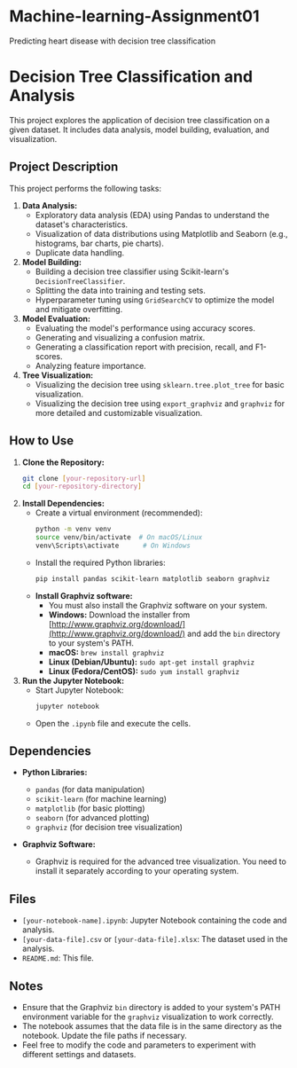 # Machine-learning-Assignment01
Predicting heart disease with decision tree classification
# Decision Tree Classification and Analysis

This project explores the application of decision tree classification on a given dataset. It includes data analysis, model building, evaluation, and visualization.

## Project Description

This project performs the following tasks:

1.  **Data Analysis:**
    * Exploratory data analysis (EDA) using Pandas to understand the dataset's characteristics.
    * Visualization of data distributions using Matplotlib and Seaborn (e.g., histograms, bar charts, pie charts).
    * Duplicate data handling.
2.  **Model Building:**
    * Building a decision tree classifier using Scikit-learn's `DecisionTreeClassifier`.
    * Splitting the data into training and testing sets.
    * Hyperparameter tuning using `GridSearchCV` to optimize the model and mitigate overfitting.
3.  **Model Evaluation:**
    * Evaluating the model's performance using accuracy scores.
    * Generating and visualizing a confusion matrix.
    * Generating a classification report with precision, recall, and F1-scores.
    * Analyzing feature importance.
4.  **Tree Visualization:**
    * Visualizing the decision tree using `sklearn.tree.plot_tree` for basic visualization.
    * Visualizing the decision tree using `export_graphviz` and `graphviz` for more detailed and customizable visualization.

## How to Use

1.  **Clone the Repository:**
    ```bash
    git clone [your-repository-url]
    cd [your-repository-directory]
    ```
2.  **Install Dependencies:**
    * Create a virtual environment (recommended):
        ```bash
        python -m venv venv
        source venv/bin/activate  # On macOS/Linux
        venv\Scripts\activate      # On Windows
        ```
    * Install the required Python libraries:
        ```bash
        pip install pandas scikit-learn matplotlib seaborn graphviz
        ```
    * **Install Graphviz software:**
        * You must also install the Graphviz software on your system.
        * **Windows:** Download the installer from [http://www.graphviz.org/download/](http://www.graphviz.org/download/) and add the `bin` directory to your system's PATH.
        * **macOS:** `brew install graphviz`
        * **Linux (Debian/Ubuntu):** `sudo apt-get install graphviz`
        * **Linux (Fedora/CentOS):** `sudo yum install graphviz`
3.  **Run the Jupyter Notebook:**
    * Start Jupyter Notebook:
        ```bash
        jupyter notebook
        ```
    * Open the `.ipynb` file and execute the cells.

## Dependencies

* **Python Libraries:**
    * `pandas` (for data manipulation)
    * `scikit-learn` (for machine learning)
    * `matplotlib` (for basic plotting)
    * `seaborn` (for advanced plotting)
    * `graphviz` (for decision tree visualization)

* **Graphviz Software:**
    * Graphviz is required for the advanced tree visualization. You need to install it separately according to your operating system.

## Files

* `[your-notebook-name].ipynb`: Jupyter Notebook containing the code and analysis.
* `[your-data-file].csv` or `[your-data-file].xlsx`: The dataset used in the analysis.
* `README.md`: This file.

## Notes

* Ensure that the Graphviz `bin` directory is added to your system's PATH environment variable for the `graphviz` visualization to work correctly.
* The notebook assumes that the data file is in the same directory as the notebook. Update the file paths if necessary.
* Feel free to modify the code and parameters to experiment with different settings and datasets.
